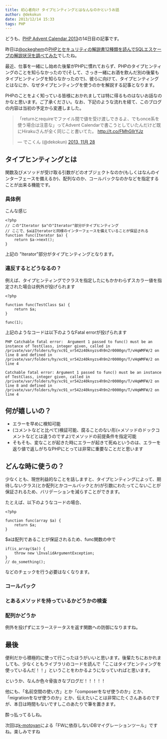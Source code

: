 ```yaml
---
title: 初心者向け タイプヒンティングとはなんなのかというお話
author: @dekokun
date: 2013/12/14 15:33
tags: PHP
---
```



どうも、[PHP Advent Calendar
2013](http://qiita.com/advent-calendar/2013/php)の14日目の記事です。

昨日は[@ockeghem](https://twitter.com/ockeghem)の[PHPとセキュリティの解説書12種類を読んでSQLエスケープの解説状況を調べてみた](http://blog.tokumaru.org/2013/12/php12sql.html)でしたね。

最近、仕事を一緒にし始めた後輩がPHPに慣れておらず、PHPのタイプヒンティングのことを知らなかったので(そして、さっき一緒にお酒を飲んだ別の後輩もタイプヒンティングを知らなかったので)、彼らに向けて、タイプヒンティングとはなにか、なぜタイプヒンティングを使うのかを解説する記事となります。

PHPのことをよく知っている皆様におかれましては特に得るものはないお話なのかなと思います。ご了承ください。なお、下記のような流れを経て、このブログの内容は当初の予定から変遷しました。

<blockquote class="twitter-tweet"
lang="ja"><p>「returnとrequireでファイル間で値を受け渡しできるよ、でもonce系を使う場合は注意な」ってAdvent
Calendarで書こうとしていたんだけど既にHirakuさんが全く同じこと書いてた。  <a
href="http://t.co/FMhGllrYJz">http://t.co/FMhGllrYJz</a></p>&mdash;
でこくん (@dekokun) <a
href="https://twitter.com/dekokun/statuses/405917922805047296">2013,
11月 28</a></blockquote>
<script async src="//platform.twitter.com/widgets.js" charset="utf-8"></script>

## タイプヒンティングとは

関数及びメソッドが受け取る引数がどのオブジェクトなのか(もしくはなんのインターフェースを備えるか)、配列なのか、コールバックなのかなどを指定することが出来る機能です。

### 具体例

こんな感じ

    <?php
    // この"Iterator $a"の"Iterator"部分がタイプヒンティング
    // ここで、$aはIteratorと同様のインターフェースを備えていることが保証される
    function func(Iterator $a) {
        return $a->next();
    }

上記の "Iterator"部分がタイプヒンティングとなります。


### 違反するとどうなるの？

例えば、タイプヒンティングでクラスを指定したにもかかわらずスカラー値を指定された場合は例外が投げられます

    <?php
    
    function func(TestClass $a) {
        return $a;
    }
    
    func(1);

上記のようなコードは以下のようなFatal errorが投げられます

    PHP Catchable fatal error:  Argument 1 passed to func() must be an instance of TestClass, integer given, called in /private/var/folders/hy/xc91_vr542z40knyzs4h9n2r0000gn/T/vHqWMFW/2 on line 8 and defined in /private/var/folders/hy/xc91_vr542z40knyzs4h9n2r0000gn/T/vHqWMFW/2 on line 4
    
    Catchable fatal error: Argument 1 passed to func() must be an instance of TestClass, integer given, called in /private/var/folders/hy/xc91_vr542z40knyzs4h9n2r0000gn/T/vHqWMFW/2 on line 8 and defined in /private/var/folders/hy/xc91_vr542z40knyzs4h9n2r0000gn/T/vHqWMFW/2 on line 4


## 何が嬉しいの？

- エラーを早めに検知可能
- (コメントなどと比べて)検証可能、腐ることのない形(=メソッドのドックコメントなどとは違うのですよ)でメソッドの前提条件を指定可能
- そもそも、変なことが起きた時にエラーが起きて死ぬというのは、エラーを返り値で返しがちなPHPにとっては非常に重要なことだと思います

## どんな時に使うの？

少なくとも、現世利益的なことを話しますと、タイプヒンティングによって、期待しないクラス(とか配列とかコールバックとか)が引数にわたってこないことが保証されるため、バリデーションを減らすことができます。

たとえば、以下のようなコードの場合、

    <?php
    
    function func(array $a) {
        return $a;
    }
    

$aは配列であることが保証されるため、func関数の中で

    if(is_array($a)) {
        throw new \InvalidArgumentException;
    }
    // do_something();

などのチェックを行う必要はなくなります。


### コールバック

### とあるメソッドを持っているかどうかの検査

### 配列かどうか

例外を投げずにエラーステータスを返す関数への防御になりますね。

## 最後

便利だから積極的に使って行こったほうがいいと思います。後輩たちにおかれましても、少なくともライブラリのコードを読んで「ここはタイプヒンティングを使っているんだ！！」ということをわかるようになっていればと思います。

というか、なんか色々骨抜きなブログだ！！！！！

他にも、「名前空間の使い方」とか「composerをなぜ使うのか」とか、「migrationをなぜ使うのか」とか、伝えたいことは非常にたくさんあるのですが、本日は時間もないですしこのあたりで筆を置きます。

酔っ払ってるしね。

次回は[k-motoyan](http://qiita.com/k-motoyan)による「FWに依存しないDBマイグレーションツール」ですね。楽しみですね
